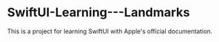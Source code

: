 # SwiftUI-Learning---Landmarks
This is a project for learning SwiftUI with Apple's official documentation.
